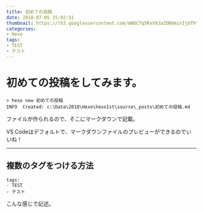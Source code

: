 ```yaml
---
title: 初めての投稿
date: 2018-07-05 15:02:51
thumbnail: https://lh3.googleusercontent.com/mNOCTq5RxV8JaZONUminIjbThYc4ujE_Lb5x8fwiYJ3Mde4XLzqi-ho3fS6YTLIndsjPXjizQoNIxsrNDLA4Ym_bVwXDac8L8Vnn8EX5ya8gk754uccVR2-sr-IMywNOF2iYMnB7rAg
categories:
- Hexo
tags:
- TEST
- テスト
---
```

# 初めての投稿をしてみます。

```
> hexo new 初めての投稿
INFO  Created: c:\Data\2018\Hexo\hexo1st\source\_posts\初めての投稿.md
```
ファイルが作られるので、そこにマークダウンで記載。

VS Codeはデフォルトで、マークダウンファイルのプレビューができるのでいいね！  
  
---

## 複数のタグをつける方法
```
tags:
- TEST
- テスト
```
こんな感じで記述。

